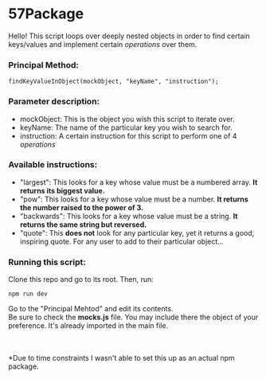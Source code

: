 # 57Package

Hello! This script loops over deeply nested objects in order to find certain keys/values and implement certain _operations_ over them. <br>


### Principal Method:
```
findKeyValueInObject(mockObject, "keyName", "instruction");
```

### Parameter description:

+ mockObject: This is the object you wish this script to iterate over.
+ keyName: The name of the particular key you wish to search for.
+ instruction: A certain instruction for this script to perform one of 4 _operations_

### Available instructions:
+ "largest":    This looks for a key whose value must be a numbered array. __It returns its biggest value.__
+ "pow":        This looks for a key whose value must be a number. __It returns the number raised to the power of 3.__
+ "backwards":  This looks for a key whose value must be a string. __It returns the same string but reversed.__
+ "quote":      This __does not__ look for any particular key, yet it returns a good, inspiring quote. For any user to add to their particular object...

### Running this script:

Clone this repo and go to its root. Then, run:

```
npm run dev
```
Go to the "Principal Mehtod" and edit its contents.
<br>
Be sure to check the __mocks.js__ file. You may include there the object of your preference. It's already imported in the main file.

<br><br>
*Due to time constraints I wasn't able to set this up as an actual npm package. 
